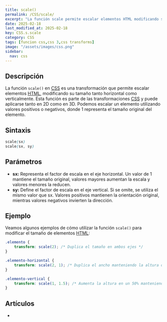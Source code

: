 ```yaml
---
title: scale()
permalink: /CSS/scale/
excerpt: "La función scale permite escalar elementos HTML modificando su tamaño horizontal y verticalmente."
date: 2025-02-18
last_modified_at: 2025-02-18
key: CSS.s.scale
category: CSS
tags: [funcion css,css 3,css transforms]
image: "/assets/images/css.png"
sidebar:
  nav: css
---
```


## Descripción


La función `scale()` en [CSS](https://www.manualweb.net/css/) es una transformación que permite escalar elementos [HTML](https://www.manualweb.net/html/), modificando su tamaño tanto horizontal como verticalmente. Esta función es parte de las transformaciones [CSS](https://www.manualweb.net/css/) y puede aplicarse tanto en 2D como en 3D. Podemos escalar un elemento utilizando valores positivos o negativos, donde 1 representa el tamaño original del elemento.


## Sintaxis


```css
scale(sx)
scale(sx, sy)
```


## Parámetros

- **sx:** Representa el factor de escala en el eje horizontal. Un valor de 1 mantiene el tamaño original, valores mayores aumentan la escala y valores menores la reducen.
- **sy:** Define el factor de escala en el eje vertical. Si se omite, se utiliza el mismo valor que sx. Valores positivos mantienen la orientación original, mientras valores negativos invierten la dirección.

## Ejemplo


Veamos algunos ejemplos de cómo utilizar la función `scale()` para modificar el tamaño de elementos [HTML](https://www.manualweb.net/html/):


```css
.elemento {
    transform: scale(2); /* Duplica el tamaño en ambos ejes */
}

.elemento-horizontal {
    transform: scale(2, 1); /* Duplica el ancho manteniendo la altura original */
}

.elemento-vertical {
    transform: scale(1, 1.5); /* Aumenta la altura en un 50% manteniendo el ancho */
}
```


## Artículos

- 
